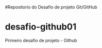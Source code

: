 #Repositorio do Desafio de projeto Git/GitHub
# desafio-github01
Primeiro desafio de projeto - Github
